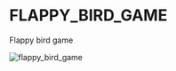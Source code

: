 # FLAPPY_BIRD_GAME
Flappy bird game


![flappy_bird_game](https://user-images.githubusercontent.com/70059088/218676007-3b4b7ca6-2ca8-47ca-8b09-dda3b767fa12.png)
